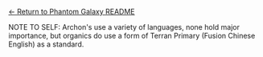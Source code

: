 [← Return to Phantom Galaxy README](https://github.com/luckybluejay27/PhantomGalaxy/blob/main/README.md)

NOTE TO SELF:
Archon's use a variety of languages, none hold major importance, but organics do use a form of Terran Primary (Fusion Chinese English) as a standard.